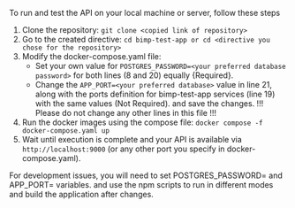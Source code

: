 To run and test the API on your local machine or server, follow these steps
1. Clone the repository: `git clone <copied link of repository>`
2. Go to the created directive: `cd bimp-test-app or cd <directive you chose for the repository>`
3. Modify the docker-compose.yaml file:
   - Set your own value for `POSTGRES_PASSWORD=<your preferred database password>` for both lines (8 and 20) equally {Required}.
   - Change the `APP_PORT=<your preferred database>` value in line 21, along with the ports definition for bimp-test-app services (line 19) with the same values (Not Required).
  and save the changes.
!!! Please do not change any other lines in this file !!!
4. Run the docker images using the compose file: `docker compose -f docker-compose.yaml up`
5. Wait until execution is complete and your API is available via `http://localhost:9000` (or any other port you specify in docker-compose.yaml).

For development issues, you will need to set POSTGRES_PASSWORD=<your own database password> and APP_PORT=<your own port for the application> variables.
and use the npm scripts to run in different modes and build the application after changes.

